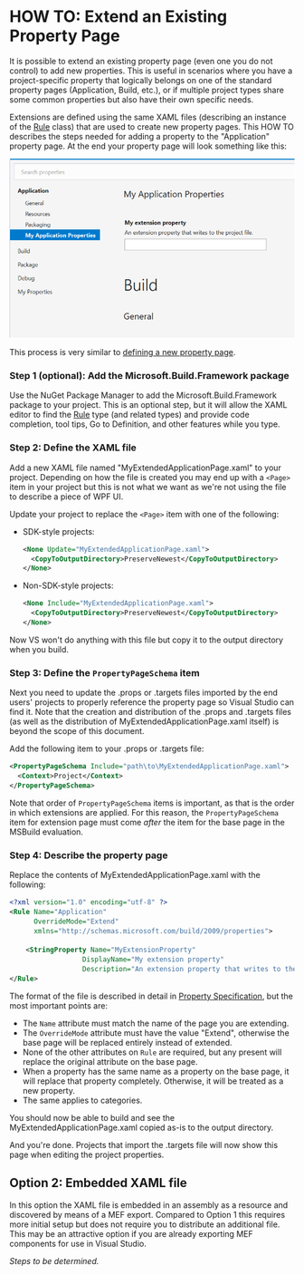 ﻿# HOW TO: Extend an Existing Property Page

It is possible to extend an existing property page (even one you do not control) to add new properties. This is useful in scenarios where you have a project-specific property that logically belongs on one of the standard property pages (Application, Build, etc.), or if multiple project types share some common properties but also have their own specific needs.

Extensions are defined using the same XAML files (describing an instance of the [Rule](https://docs.microsoft.com/dotnet/api/microsoft.build.framework.xamltypes.rule) class) that are used to create new property pages. This HOW TO describes the steps needed for adding a property to the "Application" property page. At the end your property page will look something like this:

![Extended Property Page](extended-property-page.png)

This process is very similar to [defining a new property page](how-to-add-a-new-project-property-page.md).

### Step 1 (optional): Add the Microsoft.Build.Framework package

Use the NuGet Package Manager to add the Microsoft.Build.Framework package to your project. This is an optional step, but it will allow the XAML editor to find the [Rule](https://docs.microsoft.com/en-us/dotnet/api/microsoft.build.framework.xamltypes.rule) type (and related types) and provide code completion, tool tips, Go to Definition, and other features while you type.

### Step 2: Define the XAML file

Add a new XAML file named "MyExtendedApplicationPage.xaml" to your project. Depending on how the file is created you may end up with a `<Page>` item in your project but this is not what we want as we're not using the file to describe a piece of WPF UI.

Update your project to replace the `<Page>` item with one of the following:

- SDK-style projects:
  ``` xml
  <None Update="MyExtendedApplicationPage.xaml">
    <CopyToOutputDirectory>PreserveNewest</CopyToOutputDirectory>
  </None>
  ```
- Non-SDK-style projects:
  ``` xml
  <None Include="MyExtendedApplicationPage.xaml">
    <CopyToOutputDirectory>PreserveNewest</CopyToOutputDirectory>
  </None>
  ```

Now VS won't do anything with this file but copy it to the output directory when you build.

### Step 3: Define the `PropertyPageSchema` item

Next you need to update the .props or .targets files imported by the end users' projects to properly reference the property page so Visual Studio can find it. Note that the creation and distribution of the .props and .targets files (as well as the distribution of MyExtendedApplicationPage.xaml itself) is beyond the scope of this document.

Add the following item to your .props or .targets file:

``` xml
<PropertyPageSchema Include="path\to\MyExtendedApplicationPage.xaml">
  <Context>Project</Context>
</PropertyPageSchema>
```

Note that order of `PropertyPageSchema` items is important, as that is the order in which extensions are applied. For this reason, the `PropertyPageSchema` item for extension page must come _after_ the item for the base page in the MSBuild evaluation.

### Step 4: Describe the property page

Replace the contents of MyExtendedApplicationPage.xaml with the following:

```xml
<?xml version="1.0" encoding="utf-8" ?>
<Rule Name="Application"
      OverrideMode="Extend"
      xmlns="http://schemas.microsoft.com/build/2009/properties">

    <StringProperty Name="MyExtensionProperty"
                  DisplayName="My extension property"
                  Description="An extension property that writes to the project file." />
</Rule>
```

The format of the file is described in detail in [Property Specification](property-specification.md), but the most important points are:
- The `Name` attribute must match the name of the page you are extending.
- The `OverrideMode` attribute must have the value "Extend", otherwise the base page will be replaced entirely instead of extended.
- None of the other attributes on `Rule` are required, but any present will replace the original attribute on the base page.
- When a property has the same name as a property on the base page, it will replace that property completely. Otherwise, it will be treated as a new property.
- The same applies to categories.

You should now be able to build and see the MyExtendedApplicationPage.xaml copied as-is to the output directory.

And you're done. Projects that import the .targets file will now show this page when editing the project properties.

## Option 2: Embedded XAML file

In this option the XAML file is embedded in an assembly as a resource and discovered by means of a MEF export. Compared to Option 1 this requires more initial setup but does not require you to distribute an additional file. This may be an attractive option if you are already exporting MEF components for use in Visual Studio.

_Steps to be determined._
